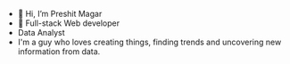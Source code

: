 - 👋 Hi, I’m Preshit Magar
- 👀 Full-stack Web developer
- Data Analyst
- I'm a guy who loves creating things, finding trends and uncovering new information from data.

<!---
preshitmagar/preshitmagar is a ✨ special ✨ repository because its `README.md` (this file) appears on your GitHub profile.
You can click the Preview link to take a look at your changes.
--->

